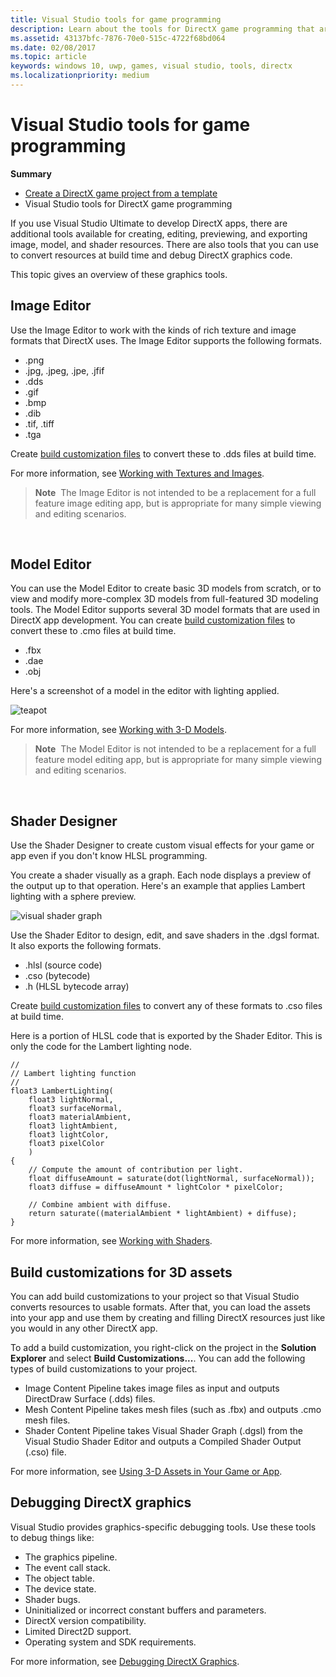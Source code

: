 ```yaml
---
title: Visual Studio tools for game programming
description: Learn about the tools for DirectX game programming that are available in Visual Studio, including the Image Editor, Model Editor, and Shader Designer.
ms.assetid: 43137bfc-7876-70e0-515c-4722f68bd064
ms.date: 02/08/2017
ms.topic: article
keywords: windows 10, uwp, games, visual studio, tools, directx
ms.localizationpriority: medium
---
```

# Visual Studio tools for game programming



**Summary**

-   [Create a DirectX game project from a template](user-interface.md)
-   Visual Studio tools for DirectX game programming


If you use Visual Studio Ultimate to develop DirectX apps, there are additional tools available for creating, editing, previewing, and exporting image, model, and shader resources. There are also tools that you can use to convert resources at build time and debug DirectX graphics code.

This topic gives an overview of these graphics tools.

## Image Editor


Use the Image Editor to work with the kinds of rich texture and image formats that DirectX uses. The Image Editor supports the following formats.

-   .png
-   .jpg, .jpeg, .jpe, .jfif
-   .dds
-   .gif
-   .bmp
-   .dib
-   .tif, .tiff
-   .tga

Create [build customization files](#build-customizations-for-3d-assets) to convert these to .dds files at build time.

For more information, see [Working with Textures and Images](/visualstudio/designers/working-with-textures-and-images?view=vs-2015).

> **Note**  The Image Editor is not intended to be a replacement for a full feature image editing app, but is appropriate for many simple viewing and editing scenarios.

 

## Model Editor


You can use the Model Editor to create basic 3D models from scratch, or to view and modify more-complex 3D models from full-featured 3D modeling tools. The Model Editor supports several 3D model formats that are used in DirectX app development. You can create [build customization files](#build-customizations-for-3d-assets) to convert these to .cmo files at build time.

-   .fbx
-   .dae
-   .obj

Here's a screenshot of a model in the editor with lighting applied.

![teapot](images/modeleditor.png)

For more information, see [Working with 3-D Models](/visualstudio/designers/working-with-3-d-models?view=vs-2015).

> **Note**  The Model Editor is not intended to be a replacement for a full feature model editing app, but is appropriate for many simple viewing and editing scenarios.

 

## Shader Designer


Use the Shader Designer to create custom visual effects for your game or app even if you don't know HLSL programming.

You create a shader visually as a graph. Each node displays a preview of the output up to that operation. Here's an example that applies Lambert lighting with a sphere preview.

![visual shader graph](images/shaderdesigner.png)

Use the Shader Editor to design, edit, and save shaders in the .dgsl format. It also exports the following formats.

-   .hlsl (source code)
-   .cso (bytecode)
-   .h (HLSL bytecode array)

Create [build customization files](#build-customizations-for-3d-assets) to convert any of these formats to .cso files at build time.

Here is a portion of HLSL code that is exported by the Shader Editor. This is only the code for the Lambert lighting node.

```hlsl
//
// Lambert lighting function
//
float3 LambertLighting(
    float3 lightNormal,
    float3 surfaceNormal,
    float3 materialAmbient,
    float3 lightAmbient,
    float3 lightColor,
    float3 pixelColor
    )
{
    // Compute the amount of contribution per light.
    float diffuseAmount = saturate(dot(lightNormal, surfaceNormal));
    float3 diffuse = diffuseAmount * lightColor * pixelColor;

    // Combine ambient with diffuse.
    return saturate((materialAmbient * lightAmbient) + diffuse);
}
```

For more information, see [Working with Shaders](/visualstudio/designers/working-with-shaders?view=vs-2015).

## Build customizations for 3D assets


You can add build customizations to your project so that Visual Studio converts resources to usable formats. After that, you can load the assets into your app and use them by creating and filling DirectX resources just like you would in any other DirectX app.

To add a build customization, you right-click on the project in the **Solution Explorer** and select **Build Customizations...**. You can add the following types of build customizations to your project.

-   Image Content Pipeline takes image files as input and outputs DirectDraw Surface (.dds) files.
-   Mesh Content Pipeline takes mesh files (such as .fbx) and outputs .cmo mesh files.
-   Shader Content Pipeline takes Visual Shader Graph (.dgsl) from the Visual Studio Shader Editor and outputs a Compiled Shader Output (.cso) file.

For more information, see [Using 3-D Assets in Your Game or App](/visualstudio/designers/using-3-d-assets-in-your-game-or-app?view=vs-2015).

## Debugging DirectX graphics


Visual Studio provides graphics-specific debugging tools. Use these tools to debug things like:

-   The graphics pipeline.
-   The event call stack.
-   The object table.
-   The device state.
-   Shader bugs.
-   Uninitialized or incorrect constant buffers and parameters.
-   DirectX version compatibility.
-   Limited Direct2D support.
-   Operating system and SDK requirements.

For more information, see [Debugging DirectX Graphics](/visualstudio/debugger/visual-studio-graphics-diagnostics?view=vs-2015).


 

 

 